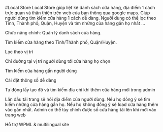  #Local Store 
 Local Store giúp liệt kê danh sách cửa hàng, địa điểm 1 cách trực quan và thân thiện trên web của bạn thông qua google maps. Giúp người dùng tìm kiếm cửa hàng 1 cách dễ dàng. Người dùng có thể lọc theo Tỉnh, Thành phố, Quận, Huyện và tìm những của hàng gần họ nhất …
 
 Chức năng chính:
Quản lý danh sách cửa hàng.

Tìm kiếm cửa hàng theo Tỉnh/Thành phố, Quận/Huyện.

Lọc theo vị trí

Chỉ đường tại vị trí người dùng tới cửa hàng họ chọn

Tìm kiếm cửa hàng gần người dùng

Cài đặt thông số dễ dàng

Tự động lấy tạo độ và tìm kiếm địa chỉ khi thêm cửa hàng mới trong admin

Lần đầu tải trang sẽ hỏi địa điểm của người dùng. Nếu họ đồng ý sẽ tìm kiếm những cửa hàng gần họ. Nếu họ không đồng ý sẽ load cửa hàng thêm vào gần nhất. Admin có thể tùy chỉnh được số cửa hàng tải lên khi mới vào trang web

Hỗ trợ WPML & multilingual site
